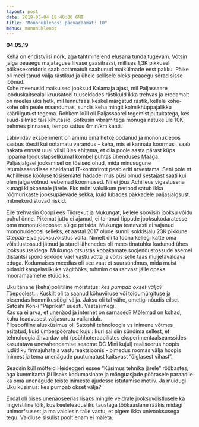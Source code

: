 ```yaml
---
layout: post
date: 2019-05-04 18:40:00 GMT
title: "Mononukleoosi päevaraamat: 10"
menus: mononukleoos
---
```

**04.05.19**

Keha on endistviisi nõrk, aga tahtmine end elusana tunda tugevam. Võtsin jalga peaaegu majataguse liivase gaasitrassi, millises 1,3K pikkusel päikesekoridoris saab ootamatult saabunud maikülmade eest pakku. Päike oli meelitanud välja rästikud ja ühele sellisele oleks peaaegu sõrad sisse löönud.  
Kohe meenusid maikuised jooksud Kalamaja ajast, mil Paljassaare looduskaitsealal kruusateel tuuseldades rästikuid ikka trehvas ja eredamalt on meeles üks hetk, mil lennufaasi keskel märgatud rästik, kellele kohe-kohe olin peale maandumas, sundis keha mingit kolmikhüppajalikku käärliigutust tegema. Rohkem küll oli Paljassaarel tegemist putukatega, kes suud-silmad täis kihutasid. 
Sõtkusin vibramitega mõnuga natuke üle 10K pehmes pinnases, tempo sattus 4min/km kanti.  

Läbiviidav eksperiment on ammu oma hetke oodanud ja mononukleoos saabus tõesti kui ootamatu varandus - keha, mis ei kannata koormusi, saab hakata ennast uuel viisil üles ehitama, et olla poole aasta pärast küps lippama looduslapselikumal kombel puhtas ühenduses Maaga.  
Paljasjalgsel jooksmisel on tõsised ohud, mida minusugune istumisasendisse aheldatud IT-kontorirott peab eriti arvestama. Seni pole nt Achilleuse kõõluse tõsisematel hädadel mus püsi olnud sestajast saati kui olen jalga võtnud leebemad koormused. Nii ei jõua Achilleus vigastusena kunagi kilpkonnale järele. Eks mõni valulikum periood satub ikka rõõmurikaste jooksupäevade sekka, kuid lubades päkkadele paljasjalgsust, mitmekordistuvad riskid.  
 
Eile trehvasin Coopi ees Tiidrekut ja Mukungat, kellele soovisin jooksu võidu puhul õnne. Pikemat juttu ei ajanud, ei tahtnud tippude jooksukodaratesse oma mononukleoosset sülge pritsida. Mukunga teatavasti ei vajanud mononukleoosi selleks, et aastal 2017 olude sunnil sokkisjalu 23K pikkune Otepää-Elva jooksuvõistlus võita. Nimelt oli ta toona kellegi kätte oma võistlustossud jätnud ja stardi lähenedes oli mees tinatuhka kadunud ühes jooksusussidega. Mukunga otsustas kobakamate soojendustossude asemel distantsi spordisokkide väel vastu võtta ja võitis selle taas muljetavaldava eduga. Kodumaises meedias oli see vaat et suursündmus, mida muist pidasid kangelaslikuks vägitööks, tuhmim osa rahvast jälle opaka mooramaamehe etüüdiks.   

Uku tänane (keha)poliitiline mõistatus: *kes pumpab okset välja?*  
Tõepoolest… Kuskilt oli ta saanud kõhuviiruse või toidumürgituse ja oksendas hommikusöögi välja. Jaksu oli tal vähe, ometigi nõudis eilset Satoshi Kon-i “Paprikat” uuesti. Vaatasimegi.  
Kas sa ei arva, et unenäod ja internet on sarnased? Mõlemad on kohad, kuhu teadvusest väljasurutu vallandub.  
Filosoofiline alusküsimus oli Satoshil tehnoloogia vs inimene võtmes esitatud, kuid ümberpööratud kujul: kuri sai siin sündima sellest, et tehnoloogia ähvardav oht (psühhoteraapilistes eksperimentaalseanssides kasutatava unevahendamise seadme DC Mini kujul) realiseerus hoopis ludiitliku firmajuhataja vastureaktsioonis - pimedus roomas välja hoopis Inimest ja tema unenägude puutumatust kaitsvast “õiglasest vihast”.   

Seadsin küll mõtteid Heideggeri essee “Küsimus tehnika järele” rööbastes, aga kummitama jäi lisaks kodumasinate ja mänguasjade pöörasele paraadile ka oma unenägude teiste inimeste ajudesse istutamise motiiv. Ja muidugi Uku küsimus: kes pumpab okset välja?

Endal oli öises unenäoseerias lisaks mingile veidrale jooksuvõistlusele ka lingvistiline lõik, kus keeleteadusliku taustaga töökaaslane rääkis midagi unimorfsusest ja ma vaidlesin talle vastu, et pigem ikka univooksusega tegu. Vaidluse sisulist poolt enam ei mäleta.
